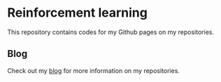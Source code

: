 # Reinforcement learning

This repository contains codes for my Github pages on my repositories.

## Blog

Check out my [blog](https://ChuaCheowHuan.github.io/) for more information on my
 repositories.

